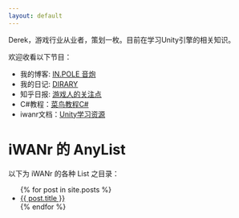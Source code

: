 ```yaml
---
layout: default
---
```


Derek，游戏行业从业者，策划一枚。目前在学习Unity引擎的相关知识。

欢迎收看以下节目：

* 我的博客: [<u>IN.POLE 音炮</u>](http://inpole.com)
* 我的日记: [<u>DIRARY</u>](http://d.inpole.com)
* 知乎日报: [<u>游戏人的关注点</u>](http://dudu.zhihu.com/circle/385823?utm_campaign=in_app_share&utm_medium=iOS&utm_source=copy)
* C#教程：[<u>菜鸟教程C#</u>](http://www.runoob.com/csharp/csharp-tutorial.html)
* iwanr文档：[<u>Unity学习资源</u>](https://doc.iwanr.com/#/unityResource)

# iWANr 的 AnyList

以下为 iWANr 的各种 List 之目录：

<ul>
  {% for post in site.posts %}
    <li>
      <a href="{{ post.url }}">{{ post.title }}</a>
    </li>
  {% endfor %}
</ul>

